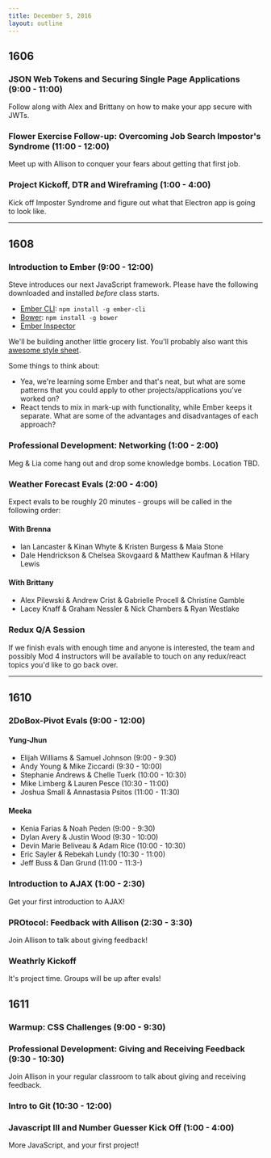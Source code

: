 ```yaml
---
title: December 5, 2016
layout: outline
---
```


## 1606

### JSON Web Tokens and Securing Single Page Applications (9:00 - 11:00)

Follow along with Alex and Brittany on how to make your app secure with JWTs.

### Flower Exercise Follow-up: Overcoming Job Search Impostor's Syndrome (11:00 - 12:00)

Meet up with Allison to conquer your fears about getting that first job.

### Project Kickoff, DTR and Wireframing (1:00 - 4:00)

Kick off Imposter Syndrome and figure out what that Electron app is going to look like.

***

## 1608

### Introduction to Ember (9:00 - 12:00)

Steve introduces our next JavaScript framework. Please have the following downloaded and installed _before_ class starts.

- [Ember CLI](https://ember-cli.com/): `npm install -g ember-cli`
- [Bower](https://bower.io/): `npm install -g bower`
- [Ember Inspector](https://chrome.google.com/webstore/detail/ember-inspector/bmdblncegkenkacieihfhpjfppoconhi?hl=en)

We'll be building another little grocery list. You'll probably also want this [awesome style sheet](https://gist.github.com/stevekinney/7c24cc786d6f78f4ef3b7498fd3589e9).

Some things to think about:

- Yea, we're learning some Ember and that's neat, but what are some patterns that you could apply to other projects/applications you've worked on?
- React tends to mix in mark-up with functionality, while Ember keeps it separate. What are some of the advantages and disadvantages of each approach?

### Professional Development: Networking (1:00 - 2:00)

Meg & Lia come hang out and drop some knowledge bombs. Location TBD.

### Weather Forecast Evals (2:00 - 4:00)

Expect evals to be roughly 20 minutes - groups will be called in the following order:  

#### With Brenna
* Ian Lancaster & Kinan Whyte & Kristen Burgess & Maia Stone
* Dale Hendrickson & Chelsea Skovgaard & Matthew Kaufman & Hilary Lewis

#### With Brittany
* Alex Pilewski & Andrew Crist & Gabrielle Procell & Christine Gamble
* Lacey Knaff & Graham Nessler & Nick Chambers & Ryan Westlake


### Redux Q/A Session

If we finish evals with enough time and anyone is interested, the team and possibly Mod 4 instructors will be available to touch on any redux/react topics you'd like to go back over.

***

## 1610

### 2DoBox-Pivot Evals (9:00 - 12:00)

#### Yung-Jhun

* Elijah Williams & Samuel Johnson (9:00 - 9:30)
* Andy Young & Mike Ziccardi (9:30 - 10:00)
* Stephanie Andrews & Chelle Tuerk (10:00 - 10:30)
* Mike Limberg & Lauren Pesce (10:30 - 11:00)
* Joshua Small & Annastasia Psitos (11:00 - 11:30)

#### Meeka

* Kenia Farias & Noah Peden (9:00 - 9:30)
* Dylan Avery & Justin Wood (9:30 - 10:00)
* Devin Marie Beliveau & Adam Rice (10:00 - 10:30)
* Eric Sayler & Rebekah Lundy (10:30 - 11:00)
* Jeff Buss & Dan Grund (11:00 - 11:3-)


### Introduction to AJAX (1:00 - 2:30)

Get your first introduction to AJAX!

### PROtocol: Feedback with Allison (2:30 - 3:30)

Join Allison to talk about giving feedback!

### Weathrly Kickoff

It's project time. Groups will be up after evals!

## 1611

### Warmup: CSS Challenges (9:00 - 9:30)

### Professional Development: Giving and Receiving Feedback (9:30 - 10:30)

Join Allison in your regular classroom to talk about giving and receiving feedback.

### Intro to Git (10:30 - 12:00)

### Javascript III and Number Guesser Kick Off (1:00 - 4:00)

More JavaScript, and your first project!
